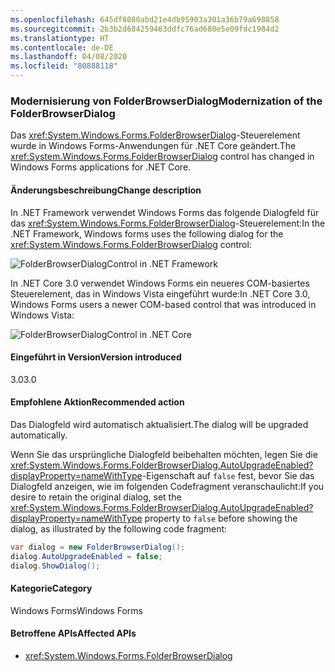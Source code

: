 ```yaml
---
ms.openlocfilehash: 645df8080abd21e4db95903a301a36b79a698858
ms.sourcegitcommit: 2b3b2d684259463ddfc76ad680e5e09fdc1984d2
ms.translationtype: HT
ms.contentlocale: de-DE
ms.lasthandoff: 04/08/2020
ms.locfileid: "80888118"
---
```

### <a name="modernization-of-the-folderbrowserdialog"></a><span data-ttu-id="6c806-101">Modernisierung von FolderBrowserDialog</span><span class="sxs-lookup"><span data-stu-id="6c806-101">Modernization of the FolderBrowserDialog</span></span>

<span data-ttu-id="6c806-102">Das <xref:System.Windows.Forms.FolderBrowserDialog>-Steuerelement wurde in Windows Forms-Anwendungen für .NET Core geändert.</span><span class="sxs-lookup"><span data-stu-id="6c806-102">The <xref:System.Windows.Forms.FolderBrowserDialog> control has changed in Windows Forms applications for .NET Core.</span></span>

#### <a name="change-description"></a><span data-ttu-id="6c806-103">Änderungsbeschreibung</span><span class="sxs-lookup"><span data-stu-id="6c806-103">Change description</span></span>

<span data-ttu-id="6c806-104">In .NET Framework verwendet Windows Forms das folgende Dialogfeld für das <xref:System.Windows.Forms.FolderBrowserDialog>-Steuerelement:</span><span class="sxs-lookup"><span data-stu-id="6c806-104">In the .NET Framework, Windows forms uses the following dialog for the <xref:System.Windows.Forms.FolderBrowserDialog> control:</span></span>

![FolderBrowserDialogControl in .NET Framework](~/docs/images/core-changes/windowsforms/modernized-folderbrowserdialog/folderdlg-framework.png)

<span data-ttu-id="6c806-106">In .NET Core 3.0 verwendet Windows Forms ein neueres COM-basiertes Steuerelement, das in Windows Vista eingeführt wurde:</span><span class="sxs-lookup"><span data-stu-id="6c806-106">In .NET Core 3.0, Windows Forms users a newer COM-based control that was introduced in Windows Vista:</span></span>

![FolderBrowserDialogControl in .NET Core](~/docs/images/core-changes/windowsforms/modernized-folderbrowserdialog/folderdlg-core.png)

#### <a name="version-introduced"></a><span data-ttu-id="6c806-108">Eingeführt in Version</span><span class="sxs-lookup"><span data-stu-id="6c806-108">Version introduced</span></span>

<span data-ttu-id="6c806-109">3.0</span><span class="sxs-lookup"><span data-stu-id="6c806-109">3.0</span></span>

#### <a name="recommended-action"></a><span data-ttu-id="6c806-110">Empfohlene Aktion</span><span class="sxs-lookup"><span data-stu-id="6c806-110">Recommended action</span></span>

<span data-ttu-id="6c806-111">Das Dialogfeld wird automatisch aktualisiert.</span><span class="sxs-lookup"><span data-stu-id="6c806-111">The dialog will be upgraded automatically.</span></span>

<span data-ttu-id="6c806-112">Wenn Sie das ursprüngliche Dialogfeld beibehalten möchten, legen Sie die <xref:System.Windows.Forms.FolderBrowserDialog.AutoUpgradeEnabled?displayProperty=nameWithType>-Eigenschaft auf `false` fest, bevor Sie das Dialogfeld anzeigen, wie im folgenden Codefragment veranschaulicht:</span><span class="sxs-lookup"><span data-stu-id="6c806-112">If you desire to retain the original dialog, set the <xref:System.Windows.Forms.FolderBrowserDialog.AutoUpgradeEnabled?displayProperty=nameWithType> property to `false` before showing the dialog, as illustrated by the following code fragment:</span></span>

```csharp
var dialog = new FolderBrowserDialog();
dialog.AutoUpgradeEnabled = false;
dialog.ShowDialog();
```

#### <a name="category"></a><span data-ttu-id="6c806-113">Kategorie</span><span class="sxs-lookup"><span data-stu-id="6c806-113">Category</span></span>

<span data-ttu-id="6c806-114">Windows Forms</span><span class="sxs-lookup"><span data-stu-id="6c806-114">Windows Forms</span></span>

#### <a name="affected-apis"></a><span data-ttu-id="6c806-115">Betroffene APIs</span><span class="sxs-lookup"><span data-stu-id="6c806-115">Affected APIs</span></span>

- <xref:System.Windows.Forms.FolderBrowserDialog>

<!--

### Affected APIs

- `T:System.Windows.Forms.FolderBrowserDialog`

-->
